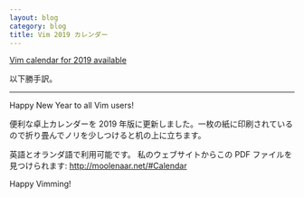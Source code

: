 ```yaml
---
layout: blog
category: blog
title: Vim 2019 カレンダー
---
```


[Vim calendar for 2019 available](https://groups.google.com/d/msg/vim_use/RoWEdNGTHNI/T4XuZtGMBQAJ)

以下勝手訳。

-----

Happy New Year to all Vim users!

便利な卓上カレンダーを 2019 年版に更新しました。一枚の紙に印刷されているので折り畳んでノリを少しつけると机の上に立ちます。

英語とオランダ語で利用可能です。 私のウェブサイトからこの PDF ファイルを見つけられます: <http://moolenaar.net/#Calendar>

Happy Vimming!


